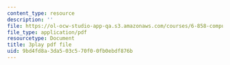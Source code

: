 ```yaml
---
content_type: resource
description: ''
file: https://ol-ocw-studio-app-qa.s3.amazonaws.com/courses/6-858-computer-systems-security-fall-2014/9bd4fd8a3da503c570f00fb0ebdf876b_BZTWXl9QNK8.pdf
file_type: application/pdf
resourcetype: Document
title: 3play pdf file
uid: 9bd4fd8a-3da5-03c5-70f0-0fb0ebdf876b
---
```

